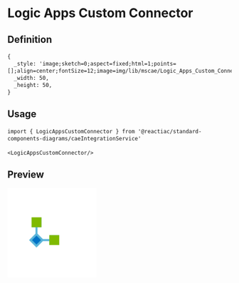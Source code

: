 # Logic Apps Custom Connector

## Definition

```
{
  _style: 'image;sketch=0;aspect=fixed;html=1;points=[];align=center;fontSize=12;image=img/lib/mscae/Logic_Apps_Custom_Connector.svg;strokeColor=none;',
  _width: 50,
  _height: 50,
}
```

## Usage

```
import { LogicAppsCustomConnector } from '@reactiac/standard-components-diagrams/caeIntegrationService'

<LogicAppsCustomConnector/>
```

## Preview

<img src="./logic-apps-custom-connector.png" width="200"/>
